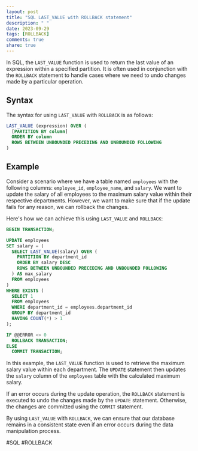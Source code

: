 ```yaml
---
layout: post
title: "SQL LAST_VALUE with ROLLBACK statement"
description: " "
date: 2023-09-29
tags: [ROLLBACK]
comments: true
share: true
---
```


In SQL, the `LAST_VALUE` function is used to return the last value of an expression within a specified partition. It is often used in conjunction with the `ROLLBACK` statement to handle cases where we need to undo changes made by a particular operation.

## Syntax

The syntax for using `LAST_VALUE` with `ROLLBACK` is as follows:

```sql
LAST_VALUE (expression) OVER (
  [PARTITION BY column]
  ORDER BY column
  ROWS BETWEEN UNBOUNDED PRECEDING AND UNBOUNDED FOLLOWING
)
```

## Example

Consider a scenario where we have a table named `employees` with the following columns: `employee_id`, `employee_name`, and `salary`. We want to update the salary of all employees to the maximum salary value within their respective departments. However, we want to make sure that if the update fails for any reason, we can rollback the changes.

Here's how we can achieve this using `LAST_VALUE` and `ROLLBACK`:

```sql
BEGIN TRANSACTION;

UPDATE employees
SET salary = (
  SELECT LAST_VALUE(salary) OVER (
    PARTITION BY department_id
    ORDER BY salary DESC
    ROWS BETWEEN UNBOUNDED PRECEDING AND UNBOUNDED FOLLOWING
  ) AS max_salary
  FROM employees
)
WHERE EXISTS (
  SELECT 1
  FROM employees
  WHERE department_id = employees.department_id
  GROUP BY department_id
  HAVING COUNT(*) > 1
);

IF @@ERROR <> 0
  ROLLBACK TRANSACTION;
ELSE
  COMMIT TRANSACTION;
```

In this example, the `LAST_VALUE` function is used to retrieve the maximum salary value within each department. The `UPDATE` statement then updates the `salary` column of the `employees` table with the calculated maximum salary.

If an error occurs during the update operation, the `ROLLBACK` statement is executed to undo the changes made by the `UPDATE` statement. Otherwise, the changes are committed using the `COMMIT` statement.

By using `LAST_VALUE` with `ROLLBACK`, we can ensure that our database remains in a consistent state even if an error occurs during the data manipulation process.

#SQL #ROLLBACK